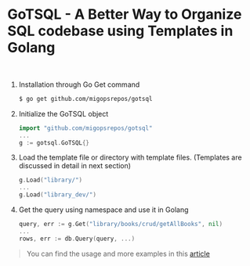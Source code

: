 # GoTSQL - A Better Way to Organize SQL codebase using Templates in Golang
​


1. Installation through Go Get command
    
    ```bash
    $ go get github.com/migopsrepos/gotsql
    ```
    
2. Initialize the GoTSQL object
    
    ```go
    import "github.com/migopsrepos/gotsql"
    ...
    g := gotsql.GoTSQL{}
    ```
    
3. Load the template file or directory with template files. (Templates are discussed in detail in next section)
    
    ```go
    g.Load("library/")
    ...
    g.Load("library_dev/")
    ```
    
4. Get the query using namespace and use it in Golang
    
    ```go
    query, err := g.Get("library/books/crud/getAllBooks", nil)
    ...
    rows, err := db.Query(query, ...)


> You can find the usage and more examples in this [article](https://www.migops.com) 